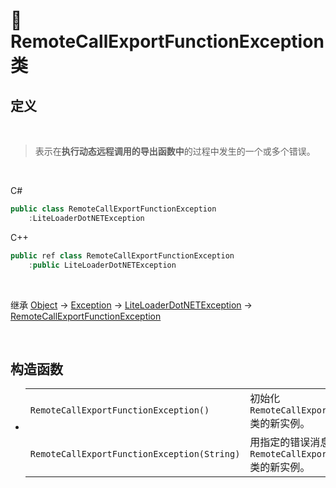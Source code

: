 # 🔖 RemoteCallExportFunctionException 类

## 定义

<br>

> 表示在**执行动态远程调用的导出函数中**的过程中发生的一个或多个错误。

<br>

C#
```C#
public class RemoteCallExportFunctionException
    :LiteLoaderDotNETException
```
C++
```C++
public ref class RemoteCallExportFunctionException
    :public LiteLoaderDotNETException
```
<br>

继承 [Object](https://docs.microsoft.com/zh-cn/DotNET/api/system.object?view=net-6.0) → [Exception](https://docs.microsoft.com/zh-cn/DotNET/api/system.exception?view=net-6.0) → [LiteLoaderDotNETException](zh_CN/NET/APIs/Namespace/LLNET.Core/Class/LiteLoaderDotNETException/LiteLoaderDotNETException.md) → 
[RemoteCallExportFunctionException](zh_CN/NET/APIs/Namespace/LLNET.Core/Class/RemoteCallExportFunctionException/RemoteCallExportFunctionException.md)

<br>

## 构造函数
- 
    |||
    |-|-|
    |`RemoteCallExportFunctionException()`|初始化 `RemoteCallExportFunctionException` 类的新实例。|
    |`RemoteCallExportFunctionException(String)`|用指定的错误消息初始化 `RemoteCallExportFunctionException` 类的新实例。|

<br>


